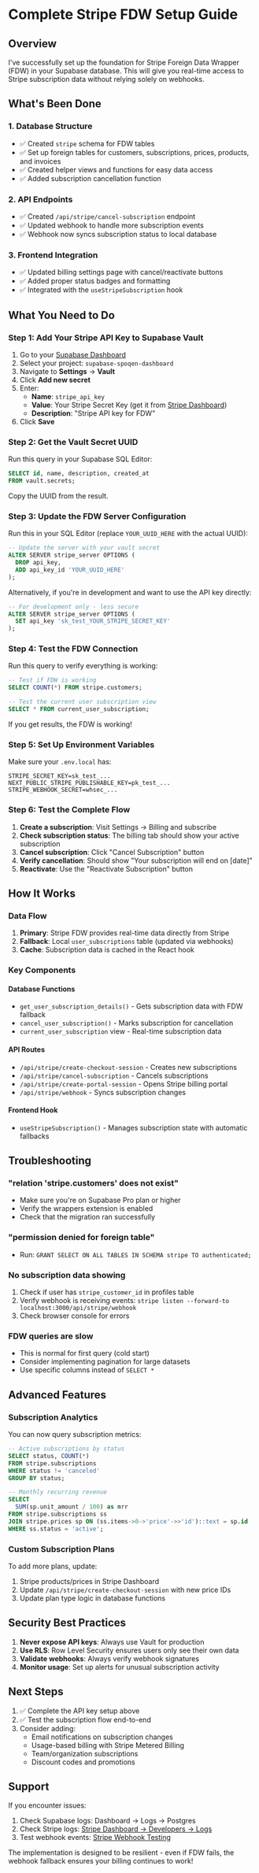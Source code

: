 # Complete Stripe FDW Setup Guide

## Overview

I've successfully set up the foundation for Stripe Foreign Data Wrapper (FDW) in your Supabase database. This will give you real-time access to Stripe subscription data without relying solely on webhooks.

## What's Been Done

### 1. Database Structure
- ✅ Created `stripe` schema for FDW tables
- ✅ Set up foreign tables for customers, subscriptions, prices, products, and invoices
- ✅ Created helper views and functions for easy data access
- ✅ Added subscription cancellation function

### 2. API Endpoints
- ✅ Created `/api/stripe/cancel-subscription` endpoint
- ✅ Updated webhook to handle more subscription events
- ✅ Webhook now syncs subscription status to local database

### 3. Frontend Integration
- ✅ Updated billing settings page with cancel/reactivate buttons
- ✅ Added proper status badges and formatting
- ✅ Integrated with the `useStripeSubscription` hook

## What You Need to Do

### Step 1: Add Your Stripe API Key to Supabase Vault

1. Go to your [Supabase Dashboard](https://app.supabase.com)
2. Select your project: `supabase-spoqen-dashboard`
3. Navigate to **Settings** → **Vault**
4. Click **Add new secret**
5. Enter:
   - **Name**: `stripe_api_key`
   - **Value**: Your Stripe Secret Key (get it from [Stripe Dashboard](https://dashboard.stripe.com/apikeys))
   - **Description**: "Stripe API key for FDW"
6. Click **Save**

### Step 2: Get the Vault Secret UUID

Run this query in your Supabase SQL Editor:

```sql
SELECT id, name, description, created_at 
FROM vault.secrets;
```

Copy the UUID from the result.

### Step 3: Update the FDW Server Configuration

Run this in your SQL Editor (replace `YOUR_UUID_HERE` with the actual UUID):

```sql
-- Update the server with your vault secret
ALTER SERVER stripe_server OPTIONS (
  DROP api_key,
  ADD api_key_id 'YOUR_UUID_HERE'
);
```

Alternatively, if you're in development and want to use the API key directly:

```sql
-- For development only - less secure
ALTER SERVER stripe_server OPTIONS (
  SET api_key 'sk_test_YOUR_STRIPE_SECRET_KEY'
);
```

### Step 4: Test the FDW Connection

Run this query to verify everything is working:

```sql
-- Test if FDW is working
SELECT COUNT(*) FROM stripe.customers;

-- Test the current user subscription view
SELECT * FROM current_user_subscription;
```

If you get results, the FDW is working!

### Step 5: Set Up Environment Variables

Make sure your `.env.local` has:

```env
STRIPE_SECRET_KEY=sk_test_...
NEXT_PUBLIC_STRIPE_PUBLISHABLE_KEY=pk_test_...
STRIPE_WEBHOOK_SECRET=whsec_...
```

### Step 6: Test the Complete Flow

1. **Create a subscription**: Visit Settings → Billing and subscribe
2. **Check subscription status**: The billing tab should show your active subscription
3. **Cancel subscription**: Click "Cancel Subscription" button
4. **Verify cancellation**: Should show "Your subscription will end on [date]"
5. **Reactivate**: Use the "Reactivate Subscription" button

## How It Works

### Data Flow
1. **Primary**: Stripe FDW provides real-time data directly from Stripe
2. **Fallback**: Local `user_subscriptions` table (updated via webhooks)
3. **Cache**: Subscription data is cached in the React hook

### Key Components

#### Database Functions
- `get_user_subscription_details()` - Gets subscription data with FDW fallback
- `cancel_user_subscription()` - Marks subscription for cancellation
- `current_user_subscription` view - Real-time subscription data

#### API Routes
- `/api/stripe/create-checkout-session` - Creates new subscriptions
- `/api/stripe/cancel-subscription` - Cancels subscriptions
- `/api/stripe/create-portal-session` - Opens Stripe billing portal
- `/api/stripe/webhook` - Syncs subscription changes

#### Frontend Hook
- `useStripeSubscription()` - Manages subscription state with automatic fallbacks

## Troubleshooting

### "relation 'stripe.customers' does not exist"
- Make sure you're on Supabase Pro plan or higher
- Verify the wrappers extension is enabled
- Check that the migration ran successfully

### "permission denied for foreign table"
- Run: `GRANT SELECT ON ALL TABLES IN SCHEMA stripe TO authenticated;`

### No subscription data showing
1. Check if user has `stripe_customer_id` in profiles table
2. Verify webhook is receiving events: `stripe listen --forward-to localhost:3000/api/stripe/webhook`
3. Check browser console for errors

### FDW queries are slow
- This is normal for first query (cold start)
- Consider implementing pagination for large datasets
- Use specific columns instead of `SELECT *`

## Advanced Features

### Subscription Analytics
You can now query subscription metrics:

```sql
-- Active subscriptions by status
SELECT status, COUNT(*) 
FROM stripe.subscriptions 
WHERE status != 'canceled'
GROUP BY status;

-- Monthly recurring revenue
SELECT 
  SUM(sp.unit_amount / 100) as mrr
FROM stripe.subscriptions ss
JOIN stripe.prices sp ON (ss.items->0->'price'->>'id')::text = sp.id
WHERE ss.status = 'active';
```

### Custom Subscription Plans
To add more plans, update:
1. Stripe products/prices in Stripe Dashboard
2. Update `/api/stripe/create-checkout-session` with new price IDs
3. Update plan type logic in database functions

## Security Best Practices

1. **Never expose API keys**: Always use Vault for production
2. **Use RLS**: Row Level Security ensures users only see their own data
3. **Validate webhooks**: Always verify webhook signatures
4. **Monitor usage**: Set up alerts for unusual subscription activity

## Next Steps

1. ✅ Complete the API key setup above
2. ✅ Test the subscription flow end-to-end
3. Consider adding:
   - Email notifications on subscription changes
   - Usage-based billing with Stripe Metered Billing
   - Team/organization subscriptions
   - Discount codes and promotions

## Support

If you encounter issues:
1. Check Supabase logs: Dashboard → Logs → Postgres
2. Check Stripe logs: [Stripe Dashboard → Developers → Logs](https://dashboard.stripe.com/logs)
3. Test webhook events: [Stripe Webhook Testing](https://stripe.com/docs/webhooks/test)

The implementation is designed to be resilient - even if FDW fails, the webhook fallback ensures your billing continues to work! 